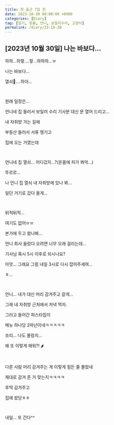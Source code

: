 ```yaml
---
title: 첫 출근 7일 전
date: 2023-10-30 00:00:00 +0900
categories: [Diary]
tag: [일기, 원룸, 언니, 보일러수리, 고양이]
permalink: /diary/23-10-30
---
```


## [2023년 10월 30일] 나는 바보다...

하하...하핳....핳...하하하...ㅠ

나는 바보다...

열쇠🔑....하아...

<br />

원래 일정은...

언니네 집 들러서 보일러 수리 기사분 대신 문 열어 드리고...

내 자취방 가는 길에

부동산 들러서 서류 챙기고

집에 오는 거였는데

<br />

언니네 집 열쇠... 어디갔지...?(온몸에 피가 쫘악...)

뚜르르...

나 언니 집 열쇠 내 자취방에 있나 봐...

일단 거기로 갔다 올게...

<br />

뒤적뒤적...

여기도 없어ㅠㅠ

본가에 두고 왔나봐...

언니 회사 들렀다 오려면 너무 오래 걸리는데...

기사님 혹시 5시 이후로 되시나요?

아앗... 그래요 그럼 내일 3시로 다시 잡아주세여...

ㅎ...

<br />

언니... 내가 대신 머리 감겨주고 갈게...

그래 내 자취방 근처에서 저녁 먹자.

그러고 들어간 파스타집이

메뉴 하나당 2마넌이네ㅋㅋㅋㅋㅋ

쏘리... 나도 몰랐지...

왜 또 이렇게 매워?! 🌶

<br />

다른 사람 머리 감겨주는 게 이렇게 힘든 줄 몰랐네

제대로 감겨 준 거 맞는지ㅋㅋㅋㅋ

후딱 감겨주고

집에 왔당ㅎㅎ

<br />

내일... 또 간다^^
